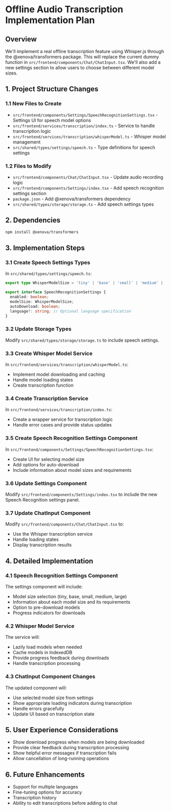 # Offline Audio Transcription Implementation Plan

## Overview
We'll implement a real offline transcription feature using Whisper.js through the @xenova/transformers package. This will replace the current dummy function in `src/frontend/components/Chat/ChatInput.tsx`. We'll also add a new settings section to allow users to choose between different model sizes.

## 1. Project Structure Changes

### 1.1 New Files to Create
- `src/frontend/components/Settings/SpeechRecognitionSettings.tsx` - Settings UI for speech model options
- `src/frontend/services/transcription/index.ts` - Service to handle transcription logic
- `src/frontend/services/transcription/whisperModel.ts` - Whisper model management
- `src/shared/types/settings/speech.ts` - Type definitions for speech settings

### 1.2 Files to Modify
- `src/frontend/components/Chat/ChatInput.tsx` - Update audio recording logic
- `src/frontend/components/Settings/index.tsx` - Add speech recognition settings section
- `package.json` - Add @xenova/transformers dependency
- `src/shared/types/storage/storage.ts` - Add speech settings types

## 2. Dependencies

```bash
npm install @xenova/transformers
```

## 3. Implementation Steps

### 3.1 Create Speech Settings Types

In `src/shared/types/settings/speech.ts`:
```typescript
export type WhisperModelSize = 'tiny' | 'base' | 'small' | 'medium' | 'large';

export interface SpeechRecognitionSettings {
  enabled: boolean;
  modelSize: WhisperModelSize;
  autoDownload: boolean;
  language?: string; // Optional language specification
}
```

### 3.2 Update Storage Types

Modify `src/shared/types/storage/storage.ts` to include speech settings.

### 3.3 Create Whisper Model Service

In `src/frontend/services/transcription/whisperModel.ts`:
- Implement model downloading and caching
- Handle model loading states
- Create transcription function

### 3.4 Create Transcription Service

In `src/frontend/services/transcription/index.ts`:
- Create a wrapper service for transcription logic
- Handle error cases and provide status updates

### 3.5 Create Speech Recognition Settings Component

In `src/frontend/components/Settings/SpeechRecognitionSettings.tsx`:
- Create UI for selecting model size
- Add options for auto-download
- Include information about model sizes and requirements

### 3.6 Update Settings Component

Modify `src/frontend/components/Settings/index.tsx` to include the new Speech Recognition settings panel.

### 3.7 Update ChatInput Component

Modify `src/frontend/components/Chat/ChatInput.tsx` to:
- Use the Whisper transcription service
- Handle loading states
- Display transcription results

## 4. Detailed Implementation

### 4.1 Speech Recognition Settings Component

The settings component will include:
- Model size selection (tiny, base, small, medium, large)
- Information about each model size and its requirements
- Option to pre-download models
- Progress indicators for downloads

### 4.2 Whisper Model Service

The service will:
- Lazily load models when needed
- Cache models in IndexedDB
- Provide progress feedback during downloads
- Handle transcription processing

### 4.3 ChatInput Component Changes

The updated component will:
- Use selected model size from settings
- Show appropriate loading indicators during transcription
- Handle errors gracefully
- Update UI based on transcription state

## 5. User Experience Considerations

- Show download progress when models are being downloaded
- Provide clear feedback during transcription processing
- Show helpful error messages if transcription fails
- Allow cancellation of long-running operations

## 6. Future Enhancements

- Support for multiple languages
- Fine-tuning options for accuracy
- Transcription history
- Ability to edit transcriptions before adding to chat
